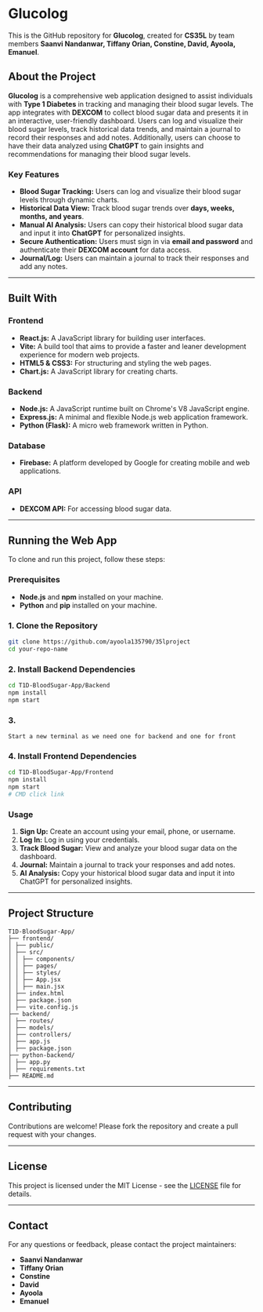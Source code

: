 # Glucolog

This is the GitHub repository for **Glucolog**, created for **CS35L** by team members **Saanvi Nandanwar, Tiffany Orian, Constine, David, Ayoola, Emanuel**.

## About the Project
**Glucolog** is a comprehensive web application designed to assist individuals with **Type 1 Diabetes** in tracking and managing their blood sugar levels. The app integrates with **DEXCOM** to collect blood sugar data and presents it in an interactive, user-friendly dashboard. Users can log and visualize their blood sugar levels, track historical data trends, and maintain a journal to record their responses and add notes. Additionally, users can choose to have their data analyzed using **ChatGPT** to gain insights and recommendations for managing their blood sugar levels.

### Key Features
- **Blood Sugar Tracking:** Users can log and visualize their blood sugar levels through dynamic charts.
- **Historical Data View:** Track blood sugar trends over **days, weeks, months, and years**.
- **Manual AI Analysis:** Users can copy their historical blood sugar data and input it into **ChatGPT** for personalized insights.
- **Secure Authentication:** Users must sign in via **email and password** and authenticate their **DEXCOM account** for data access.
- **Journal/Log:** Users can maintain a journal to track their responses and add any notes.

---

## Built With
### Frontend
- **React.js:** A JavaScript library for building user interfaces.
- **Vite:** A build tool that aims to provide a faster and leaner development experience for modern web projects.
- **HTML5 & CSS3:** For structuring and styling the web pages.
- **Chart.js:** A JavaScript library for creating charts.

### Backend
- **Node.js:** A JavaScript runtime built on Chrome's V8 JavaScript engine.
- **Express.js:** A minimal and flexible Node.js web application framework.
- **Python (Flask):** A micro web framework written in Python.

### Database
- **Firebase:** A platform developed by Google for creating mobile and web applications.

### API
- **DEXCOM API:** For accessing blood sugar data.

---

## Running the Web App
To clone and run this project, follow these steps:

### Prerequisites
- **Node.js** and **npm** installed on your machine.
- **Python** and **pip** installed on your machine.

### 1. Clone the Repository
```bash
git clone https://github.com/ayoola135790/35lproject
cd your-repo-name
```

### 2. Install Backend Dependencies
```bash
cd T1D-BloodSugar-App/Backend
npm install
npm start
```

### 3.
```
Start a new terminal as we need one for backend and one for front
```

### 4. Install Frontend Dependencies
```bash
cd T1D-BloodSugar-App/Frontend
npm install
npm start
# CMD click link
```

### Usage
1. **Sign Up:** Create an account using your email, phone, or username.
2. **Log In:** Log in using your credentials.
3. **Track Blood Sugar:** View and analyze your blood sugar data on the dashboard.
4. **Journal:** Maintain a journal to track your responses and add notes.
5. **AI Analysis:** Copy your historical blood sugar data and input it into ChatGPT for personalized insights.

---

## Project Structure
```
T1D-BloodSugar-App/
├── frontend/
│ ├── public/
│ ├── src/
│ │ ├── components/
│ │ ├── pages/
│ │ ├── styles/
│ │ ├── App.jsx
│ │ ├── main.jsx
│ ├── index.html
│ ├── package.json
│ ├── vite.config.js
├── backend/
│ ├── routes/
│ ├── models/
│ ├── controllers/
│ ├── app.js
│ ├── package.json
├── python-backend/
│ ├── app.py
│ ├── requirements.txt
├── README.md
```

---

## Contributing
Contributions are welcome! Please fork the repository and create a pull request with your changes.

---

## License
This project is licensed under the MIT License - see the [LICENSE](LICENSE) file for details.

---

## Contact
For any questions or feedback, please contact the project maintainers:
- **Saanvi Nandanwar**
- **Tiffany Orian**
- **Constine**
- **David**
- **Ayoola**
- **Emanuel**